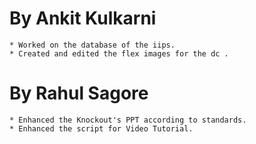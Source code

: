 By Ankit Kulkarni
=================

	* Worked on the database of the iips.
	* Created and edited the flex images for the dc . 
	
By Rahul Sagore
===============

	* Enhanced the Knockout's PPT according to standards.
	* Enhanced the script for Video Tutorial.